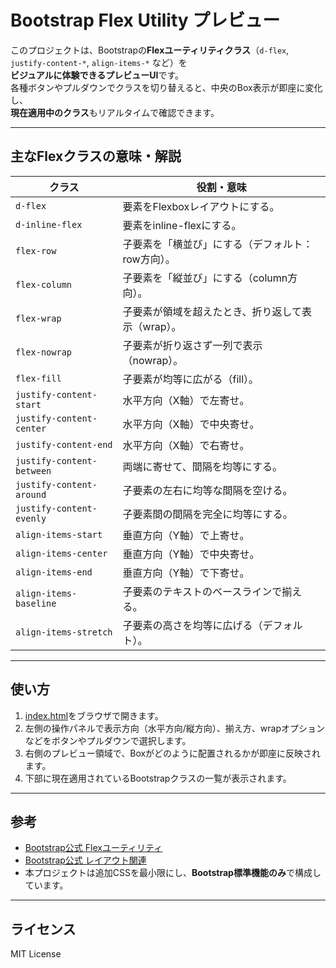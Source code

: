 # Bootstrap Flex Utility プレビュー

このプロジェクトは、Bootstrapの**Flexユーティリティクラス**（`d-flex`, `justify-content-*`, `align-items-*` など）を  
**ビジュアルに体験できるプレビューUI**です。  
各種ボタンやプルダウンでクラスを切り替えると、中央のBox表示が即座に変化し、  
**現在適用中のクラス**もリアルタイムで確認できます。

---

## 主なFlexクラスの意味・解説

| クラス                           | 役割・意味                                                                                 |
|----------------------------------|-------------------------------------------------------------------------------------------|
| `d-flex`                         | 要素をFlexboxレイアウトにする。                                                            |
| `d-inline-flex`                  | 要素をinline-flexにする。                                                                  |
| `flex-row`                       | 子要素を「横並び」にする（デフォルト：row方向）。                                          |
| `flex-column`                    | 子要素を「縦並び」にする（column方向）。                                                   |
| `flex-wrap`                      | 子要素が領域を超えたとき、折り返して表示（wrap）。                                         |
| `flex-nowrap`                    | 子要素が折り返さず一列で表示（nowrap）。                                                   |
| `flex-fill`                      | 子要素が均等に広がる（fill）。                                                             |
| `justify-content-start`          | 水平方向（X軸）で左寄せ。                                                                  |
| `justify-content-center`         | 水平方向（X軸）で中央寄せ。                                                                |
| `justify-content-end`            | 水平方向（X軸）で右寄せ。                                                                  |
| `justify-content-between`        | 両端に寄せて、間隔を均等にする。                                                           |
| `justify-content-around`         | 子要素の左右に均等な間隔を空ける。                                                         |
| `justify-content-evenly`         | 子要素間の間隔を完全に均等にする。                                                         |
| `align-items-start`              | 垂直方向（Y軸）で上寄せ。                                                                  |
| `align-items-center`             | 垂直方向（Y軸）で中央寄せ。                                                                |
| `align-items-end`                | 垂直方向（Y軸）で下寄せ。                                                                  |
| `align-items-baseline`           | 子要素のテキストのベースラインで揃える。                                                   |
| `align-items-stretch`            | 子要素の高さを均等に広げる（デフォルト）。                                                 |

---

## 使い方

1. [index.html](./index.html)をブラウザで開きます。
2. 左側の操作パネルで表示方向（水平方向/縦方向）、揃え方、wrapオプションなどをボタンやプルダウンで選択します。
3. 右側のプレビュー領域で、Boxがどのように配置されるかが即座に反映されます。
4. 下部に現在適用されているBootstrapクラスの一覧が表示されます。

---

## 参考

- [Bootstrap公式 Flexユーティリティ](https://getbootstrap.com/docs/5.3/utilities/flex/)
- [Bootstrap公式 レイアウト関連](https://getbootstrap.com/docs/5.3/layout/grid/)
- 本プロジェクトは追加CSSを最小限にし、**Bootstrap標準機能のみ**で構成しています。

---

## ライセンス

MIT License